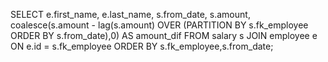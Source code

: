 SELECT 
	e.first_name,
	e.last_name,
	s.from_date,
	s.amount,
	coalesce(s.amount - lag(s.amount) OVER (PARTITION BY s.fk_employee ORDER BY s.from_date),0) AS amount_dif
FROM 
	salary s
	JOIN employee e ON e.id = s.fk_employee
ORDER BY 
	s.fk_employee,s.from_date;
